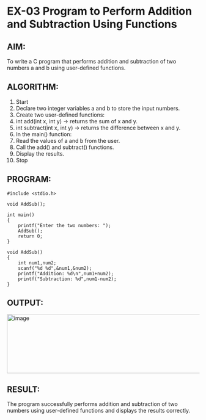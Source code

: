 # EX-03 Program to Perform Addition and Subtraction Using Functions

## AIM:
To write a C program that performs addition and subtraction of two numbers a and b using user-defined functions.

## ALGORITHM:

1. Start
2. Declare two integer variables a and b to store the input numbers.
3. Create two user-defined functions:
4. int add(int x, int y) → returns the sum of x and y.
5. int subtract(int x, int y) → returns the difference between x and y.
6. In the main() function:
7. Read the values of a and b from the user.
8. Call the add() and subtract() functions.
8. Display the results.
10. Stop

## PROGRAM:
```
#include <stdio.h>

void AddSub();

int main()
{
	printf("Enter the two numbers: ");
    AddSub();
    return 0;
}

void AddSub()
{
    int num1,num2;
    scanf("%d %d",&num1,&num2);
    printf("Addition: %d\n",num1+num2);
    printf("Subtraction: %d",num1-num2);
}
```

## OUTPUT:

<img width="656" height="155" alt="image" src="https://github.com/user-attachments/assets/701978a5-d7f8-4ceb-bdea-70004656f819" />


## RESULT:

The program successfully performs addition and subtraction of two numbers using user-defined functions and displays the results correctly.
